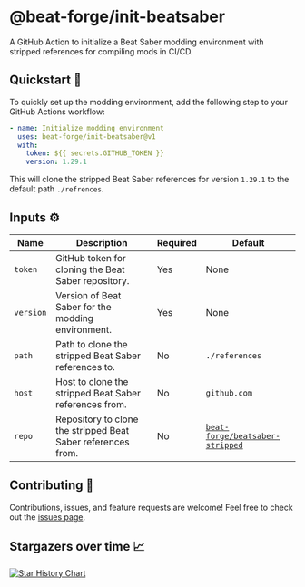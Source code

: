 # @beat-forge/init-beatsaber

A GitHub Action to initialize a Beat Saber modding environment with stripped references for compiling mods in CI/CD.

## Quickstart 🚀

To quickly set up the modding environment, add the following step to your GitHub Actions workflow:

```yaml
- name: Initialize modding environment
  uses: beat-forge/init-beatsaber@v1
  with:
    token: ${{ secrets.GITHUB_TOKEN }}
    version: 1.29.1
```

This will clone the stripped Beat Saber references for version `1.29.1` to the default path `./refrences`.

## Inputs ⚙️

| Name      | Description                                                  | Required | Default                                                                             |
| --------- | ------------------------------------------------------------ | -------- | ----------------------------------------------------------------------------------- |
| `token`   | GitHub token for cloning the Beat Saber repository.          | Yes      | None                                                                                |
| `version` | Version of Beat Saber for the modding environment.           | Yes      | None                                                                                |
| `path`    | Path to clone the stripped Beat Saber references to.         | No       | `./references`                                                                      |
| `host`    | Host to clone the stripped Beat Saber references from.       | No       | `github.com`                                                                        |
| `repo`    | Repository to clone the stripped Beat Saber references from. | No       | [`beat-forge/beatsaber-stripped`](https://github.com/beat-forge/beatsaber-stripped) |

## Contributing 🤝

Contributions, issues, and feature requests are welcome! Feel free to check out the [issues page](https://github.com/beat-forge/init-beatsaber/issues).

## Stargazers over time 📈

<a href="https://star-history.com/#beat-forge/init-beatsaber&Date">
  <picture>
    <source media="(prefers-color-scheme: dark)" srcset="https://api.star-history.com/svg?repos=beat-forge/init-beatsaber&type=Date&theme=dark" />
    <source media="(prefers-color-scheme: light)" srcset="https://api.star-history.com/svg?repos=beat-forge/init-beatsaber&type=Date" />
    <img alt="Star History Chart" src="https://api.star-history.com/svg?repos=beat-forge/init-beatsaber&type=Date" />
  </picture>
</a>
